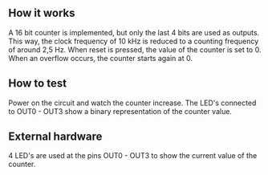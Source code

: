 <!---

This file is used to generate your project datasheet. Please fill in the information below and delete any unused
sections.

You can also include images in this folder and reference them in the markdown. Each image must be less than
512 kb in size, and the combined size of all images must be less than 1 MB.
-->

## How it works

A 16 bit counter is implemented, but only the last 4 bits are used as outputs. This way, the clock frequency of 10 kHz is reduced to a counting frequency of around 2,5 Hz. When reset is pressed, the value of the counter is set to 0. When an overflow occurs, the counter starts again at 0.

## How to test

Power on the circuit and watch the counter increase. The LED's connected to OUT0 - OUT3 show a binary representation of the counter value.

## External hardware

4 LED's are used at the pins OUT0 - OUT3 to show the current value of the counter.
